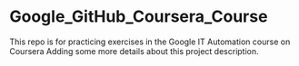 # Google_GitHub_Coursera_Course
This repo is for practicing exercises in the Google IT Automation course on Coursera
Adding some more details about this project description.
